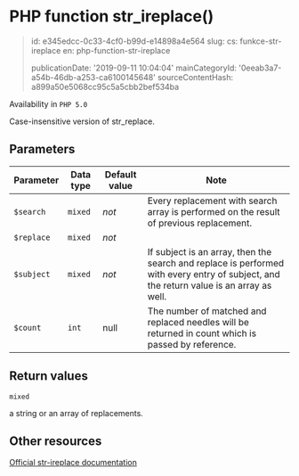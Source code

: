 PHP function str_ireplace()
===========================

> id: e345edcc-0c33-4cf0-b99d-e14898a4e564
> slug:
> 	cs: funkce-str-ireplace
> 	en: php-function-str-ireplace
> 
> publicationDate: '2019-09-11 10:04:04'
> mainCategoryId: '0eeab3a7-a54b-46db-a253-ca6100145648'
> sourceContentHash: a899a50e5068cc95c5a5cbb2bef534ba

Availability in `PHP 5.0`

Case-insensitive version of <function>str_replace</function>.


Parameters
--------------

| Parameter | Data type | Default value | Note |
|-----|-----|-----|-----|
| `$search` | `mixed` | *not* | Every replacement with search array is performed on the result of previous replacement. |
| `$replace` | `mixed` | *not* | |
| `$subject` | `mixed` | *not* | If subject is an array, then the search and replace is performed with every entry of subject, and the return value is an array as well. |
| `$count` | `int` | null | The number of matched and replaced needles will be returned in count which is passed by reference. |


Return values
----------------

`mixed`

a string or an array of replacements.

Other resources
------------

[Official str-ireplace documentation](https://www.php.net/manual/en/function.str-ireplace.php)
